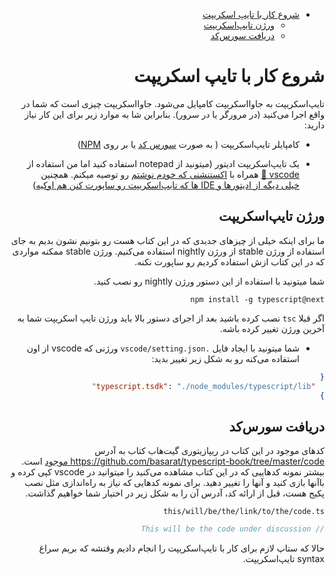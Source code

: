 <div dir="rtl">

- [شروع کار با تایپ اسکریپت](#شروع-کار-با-تایپ-اسکریپت)
  - [ورژن تایپ‌اسکریپت](#ورژن-تایپاسکریپت)
  - [دریافت سورس‌کد](#دریافت-سورسکد)

# شروع کار با تایپ اسکریپت
تایپ‌اسکریپت به جاوااسکریپت کامپایل می‌شود. جاوااسکریپت چیزی است که شما در واقع اجرا می‌کنید (در مرورگر یا در سرور). بنابراین شا به موارد زیر برای این کار نیاز دارید: 

* کامپایلر تایپ‌اسکریپت ( به صورت [سورس کد](https://github.com/Microsoft/TypeScript/) یا بر روی [NPM](https://www.npmjs.com/package/typescript))


* یک تایپ‌اسکریپت ادیتور (میتونید از notepad استفاده کنید اما من استفاده از [vscode 🌹](https://code.visualstudio.com/) همراه با  [اکستنشنی که خودم نوشتم](https://marketplace.visualstudio.com/items?itemName=basarat.god) رو توصیه میکنم. همچنین [خیلی دیگه از ادیتورها و IDE ها که تایپ‌اسکریپت رو ساپورت کنن هم اوکیه]( https://github.com/Microsoft/TypeScript/wiki/TypeScript-Editor-Support))


## ورژن تایپ‌اسکریپت
 ما برای اینکه خیلی از چیزهای جدیدی که در این کتاب هست رو بتونیم نشون بدیم به جای استفاده از ورژن stable از ورژن nightly استفاده می‌کنیم. ورژن stable  ممکنه مواردی که در این کتاب ازش استفاده کردیم رو ساپورت نکنه.

شما میتونید با استفاده از این دستور ورژن nightly رو نصب کنید.

```
npm install -g typescript@next
```
اگر قبلا `tsc` نصب کرده باشید بعد از اجرای دستور بالا باید ورژن تایپ اسکریپت شما به آخرین ورژن تغییر کرده باشه.

* شما میتونید با ایجاد فایل `.vscode/setting.json` ورژنی که vscode از اون استفاده می‌کنه رو به شکل زیر تغییر بدید:

```json
{
  "typescript.tsdk": "./node_modules/typescript/lib"
}
```

## دریافت سورس‌کد
کدهای موجود در این کتاب در ریپازیتوری گیت‌هاب کتاب به آدرس https://github.com/basarat/typescript-book/tree/master/code موجود است. بیشتر نمونه کدهاییی که در این کتاب مشاهده می‌کنید را میتوانید در vscode کپی کرده و باآنها بازی کنید و آنها را تغییر دهید. برای نمونه کدهایی که نیاز به راه‌اندازی مثل نصب پکیج هست، قبل از ارائه کد، آدرس آن را به شکل زیر در اختیار شما خواهیم گذاشت.

`this/will/be/the/link/to/the/code.ts`
```ts
// This will be the code under discussion
```
حالا که ستاپ لازم برای کار با تایپ‌اسکریپت را انجام دادیم وقتشه که بریم سراغ syntax تایپ‌اسکریپت.


</div>

